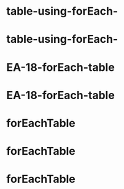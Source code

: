 # table-using-forEach-
# table-using-forEach-
# EA-18-forEach-table
# EA-18-forEach-table
# forEachTable
# forEachTable
# forEachTable
